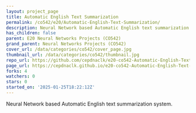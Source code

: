 ```yaml
---
layout: project_page
title: Automatic English Text Summarization
permalink: /co542/e20/Automatic-English-Text-Summarization/
description: Neural Network based Automatic English text summarization system.
has_children: false
parent: E20 Neural Networks Projects (CO542)
grand_parent: Neural Networks Projects (CO542)
cover_url: /data/categories/co542/cover_page.jpg
thumbnail_url: /data/categories/co542/thumbnail.jpg
repo_url: https://github.com/cepdnaclk/e20-co542-Automatic-English-Text-Summarization
page_url: https://cepdnaclk.github.io/e20-co542-Automatic-English-Text-Summarization
forks: 4
watchers: 0
stars: 0
started_on: '2025-01-25T18:22:12Z'
---
```


Neural Network based Automatic English text summarization system.